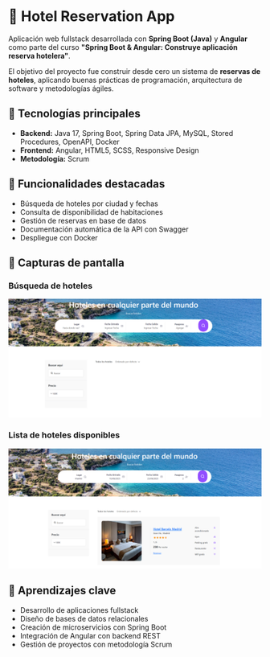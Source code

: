 # 🏨 Hotel Reservation App  

Aplicación web fullstack desarrollada con **Spring Boot (Java)** y **Angular** como parte del curso **"Spring Boot & Angular: Construye aplicación reserva hotelera"**.  

El objetivo del proyecto fue construir desde cero un sistema de **reservas de hoteles**, aplicando buenas prácticas de programación, arquitectura de software y metodologías ágiles.  

## 🚀 Tecnologías principales  
- **Backend:** Java 17, Spring Boot, Spring Data JPA, MySQL, Stored Procedures, OpenAPI, Docker  
- **Frontend:** Angular, HTML5, SCSS, Responsive Design  
- **Metodología:** Scrum  

## 📌 Funcionalidades destacadas  
- Búsqueda de hoteles por ciudad y fechas  
- Consulta de disponibilidad de habitaciones  
- Gestión de reservas en base de datos  
- Documentación automática de la API con Swagger  
- Despliegue con Docker  

## 📸 Capturas de pantalla  

### Búsqueda de hoteles
![Búsqueda de hoteles](screenshots/buscador.png)

### Lista de hoteles disponibles
![Lista de hoteles](screenshots/lista%20hoteles.png)

## 🎯 Aprendizajes clave  
- Desarrollo de aplicaciones fullstack  
- Diseño de bases de datos relacionales  
- Creación de microservicios con Spring Boot  
- Integración de Angular con backend REST  
- Gestión de proyectos con metodología Scrum

